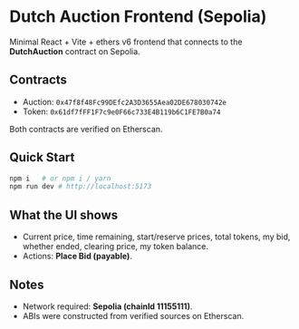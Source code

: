 
# Dutch Auction Frontend (Sepolia)

Minimal React + Vite + ethers v6 frontend that connects to the **DutchAuction** contract on Sepolia.

## Contracts
- Auction: `0x47f8f48Fc99DEfc2A3D3655Aea02DE678030742e`
- Token: `0x61df7fFF1F7c9e0F66c733E4B119b6C1FE7B0a74`

Both contracts are verified on Etherscan.

## Quick Start

```bash
npm i   # or npm i / yarn
npm run dev # http://localhost:5173
```

## What the UI shows
- Current price, time remaining, start/reserve prices, total tokens, my bid, whether ended, clearing price, my token balance.
- Actions: **Place Bid (payable)**.

## Notes
- Network required: **Sepolia (chainId 11155111)**.
- ABIs were constructed from verified sources on Etherscan.
